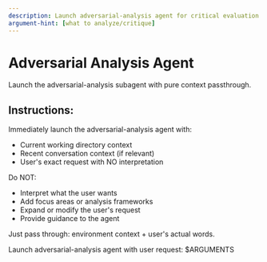 ```yaml
---
description: Launch adversarial-analysis agent for critical evaluation
argument-hint: [what to analyze/critique]
---
```


# Adversarial Analysis Agent

Launch the adversarial-analysis subagent with pure context passthrough.

## Instructions:

Immediately launch the adversarial-analysis agent with:
- Current working directory context
- Recent conversation context (if relevant)
- User's exact request with NO interpretation

Do NOT:
- Interpret what the user wants
- Add focus areas or analysis frameworks
- Expand or modify the user's request
- Provide guidance to the agent

Just pass through: environment context + user's actual words.

Launch adversarial-analysis agent with user request: $ARGUMENTS